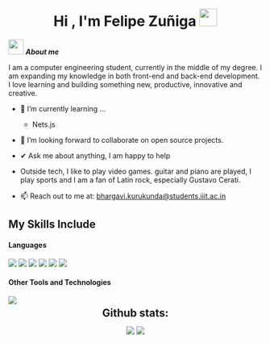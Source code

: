 <h1 align="center"><b>Hi , I'm Felipe Zuñiga </b><img src="https://media.giphy.com/media/hvRJCLFzcasrR4ia7z/giphy.gif" width="35"></h1>


 <img src="https://media.giphy.com/media/ObNTw8Uzwy6KQ/giphy.gif" width="30px">&nbsp;***About me***

I am a computer engineering student, currently in the middle of my degree. I am expanding my knowledge in both front-end and back-end development. I love learning and building something new, productive, innovative and creative.

- 🌱 I’m currently learning ...
  - Nets.js
  
- 👯 I’m looking forward to collaborate on open source projects.
- ✔ Ask me about anything, I am happy to help <br>
- Outside tech, I like to play video games. guitar and piano are played, I play sports and I am a fan of Latin rock, especially Gustavo Cerati.
- 📫 Reach out to me at: <a href="felipe.zunigav1@gmail.com">bhargavi.kurukunda@students.iiit.ac.in</a>


## My Skills Include
<h4> Languages </h4>
<span> 
  <img src="https://img.shields.io/badge/HTML5-E34F26?style=for-the-badge&logo=html5&logoColor=white">
  <img src="https://img.shields.io/badge/CSS3-1572B6?style=for-the-badge&logo=css3&logoColor=white">
  <img src="https://img.shields.io/badge/JavaScript-F7DF1E?style=for-the-badge&logo=javascript&logoColor=black">
  <img src="https://img.shields.io/badge/Java-ED8B00?style=for-the-badge&logo=java&logoColor=white">
  <img src="https://img.shields.io/badge/c%23-%23239120.svg?style=for-the-badge&logo=csharp&logoColor=white">
  <img src="https://img.shields.io/badge/python-3670A0?style=for-the-badge&logo=python&logoColor=ffdd54">
</span>
<h4> Other Tools and Technologies </h4>
<span>
  <img src="https://img.shields.io/badge/Notion-%23000000.svg?style=for-the-badge&logo=notion&logoColor=white">


</span>


<div align="center">
<h2 align="center" style="margin: 5px 10px;">Github stats:</h2> 

[![](https://github-readme-stats.vercel.app/api?username=FelipeZuni&show_icons=true&theme=tokyonight&hide_border=true&locale=en)](https://github.com/FelipeZuni)
[![](https://github-readme-streak-stats.herokuapp.com/?user=FelipeZuni&theme=material-palenight)](https://github.com/FelipeZuni)
</div>

